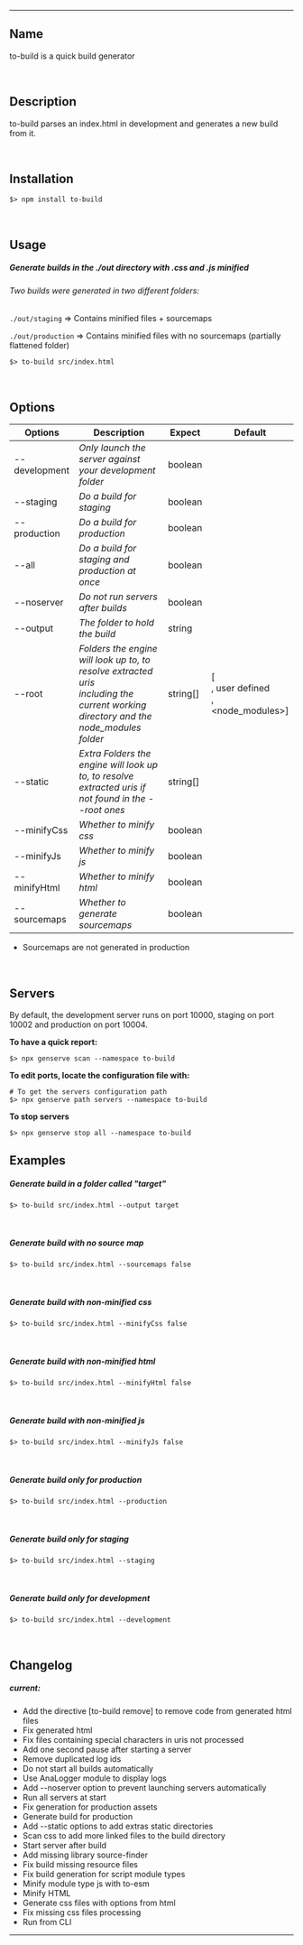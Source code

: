 

***

## Name

to-build is a quick build generator

<br/>

## Description

to-build parses an index.html in development and generates a new build from it.

<br/>

## Installation

```shell
$> npm install to-build
```

<br/>

## Usage


##### Generate builds in the ./out directory with .css and .js minified

###### Two builds were generated in two different folders:

`./out/staging` => Contains minified files + sourcemaps

`./out/production` => Contains minified files with no sourcemaps (partially flattened folder)


```shell
$> to-build src/index.html
```

<br/>


## Options

| **Options**   | **Description**                                                                                                                               | **Expect** | Default                                                         |
|---------------|-----------------------------------------------------------------------------------------------------------------------------------------------|------------|-----------------------------------------------------------------|
| --development | _Only launch the server against your development folder_                                                                                      | boolean    |                                                                 |
| --staging     | _Do a build for staging_                                                                                                                      | boolean    |                                                                 |
| --production  | _Do a build for production_                                                                                                                   | boolean    |                                                                 |
| --all         | _Do a build for staging and production at once_                                                                                               | boolean    |                                                                 |
| --noserver    | _Do not run servers after builds_                                                                                                             | boolean    |                                                                 |
| --output      | _The folder to hold the build_                                                                                                                | string     |                                                                 |
| --root        | _Folders the engine will look up to, to resolve extracted uris <br/>including the current working <br/>directory and the node_modules folder_ | string[]   | [<current working dir><br/>, user defined<br/>, <node_modules>] |
| --static      | _Extra Folders the engine will look up to, to resolve extracted uris if not found in the --root ones_                                         | string[]   |                                                                 |
| --minifyCss   | _Whether to minify css_                                                                                                                       | boolean    |                                                                 |
| --minifyJs    | _Whether to minify js_                                                                                                                        | boolean    |                                                                 |
| --minifyHtml  | _Whether to minify html_                                                                                                                      | boolean    |                                                                 |
| --sourcemaps  | _Whether to generate sourcemaps_                                                                                                              | boolean    |                                                                 |

* Sourcemaps are not generated in production


<br/>


## Servers

By default, the development server runs on port 10000, staging on port 10002 and production on port 10004.

**To have a quick report:**

```shell
$> npx genserve scan --namespace to-build
```

**To edit ports, locate the configuration file with:**

```shell
# To get the servers configuration path 
$> npx genserve path servers --namespace to-build
```

**To stop servers**

```shell
$> npx genserve stop all --namespace to-build
```



## Examples



##### Generate build in a folder called "target"


```shell
$> to-build src/index.html --output target
```

<br/>

##### Generate build with no source map
```shell
$> to-build src/index.html --sourcemaps false
```
<br/>

##### Generate build with non-minified css
```shell
$> to-build src/index.html --minifyCss false
```
<br/>

##### Generate build with non-minified html
```shell
$> to-build src/index.html --minifyHtml false
```

<br/>

##### Generate build with non-minified js
```shell
$> to-build src/index.html --minifyJs false
```

<br/>

##### Generate build only for production

```shell
$> to-build src/index.html --production
```

<br/>

##### Generate build only for staging

```shell
$> to-build src/index.html --staging
```

<br/>

##### Generate build only for development

```shell
$> to-build src/index.html --development
```

<br/>







## Changelog

##### current:
*  Add the directive [to-build remove] to remove code from generated html files
*  Fix generated html
*  Fix files containing special characters in uris not processed
*  Add one second pause after starting a server
*  Remove duplicated log ids
*  Do not start all builds automatically
*  Use AnaLogger module to display logs
*  Add --noserver option to prevent launching servers automatically
*  Run all servers at start
*  Fix generation for production assets
*  Generate build for production
*  Add --static options to add extras static directories
*  Scan css to add more linked files to the build directory
*  Start server after build
*  Add missing library source-finder
*  Fix build missing resource files
*  Fix build generation for script module types
*  Minify module type js with to-esm
*  Minify HTML
*  Generate css files with options from html
*  Fix missing css files processing
*  Run from CLI



---
